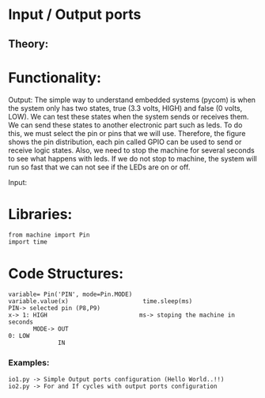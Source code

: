 # Input / Output ports
## Theory:
# Functionality:

Output:
The simple way to understand embedded systems (pycom) is when the system only has two states, true (3.3 volts, HIGH) and false (0 volts, LOW). We can test these states when the system sends or receives them. We can send these states to another electronic part such as leds. To do this, we must select the pin or pins that we will use. Therefore, the figure shows the pin distribution, each pin called GPIO can be used to send or receive logic states. Also, we need to stop the machine for several seconds to see what happens with leds. If we do not stop to machine, the system will run so fast that we can not see if the LEDs are on or off.   

Input: 

# Libraries:
```
from machine import Pin
import time
```
# Code Structures:
```
variable= Pin('PIN', mode=Pin.MODE)                                 variable.value(x)                     time.sleep(ms)
PIN-> selected pin (P8,P9)                                            x-> 1: HIGH                          ms-> stoping the machine in seconds
       MODE-> OUT                                                            0: LOW  
              IN
```
### Examples:
```
io1.py -> Simple Output ports configuration (Hello World..!!)
io2.py -> For and If cycles with output ports configuration
```
